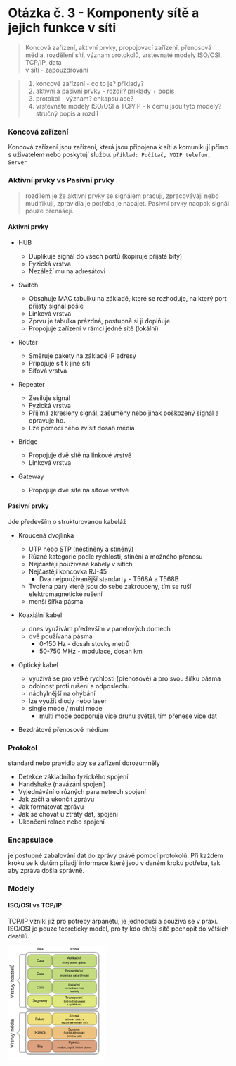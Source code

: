 # Otázka č. 3 - Komponenty sítě a jejich funkce v síti


> Koncová zařízení, aktivní prvky, propojovací zařízení, přenosová média, rozdělení sítí, význam protokolů, vrstevnaté modely ISO/OSI, TCP/IP, data  
v sítí - zapouzdřování 

>1) koncové zařízení - co to je? příklady?
>2) aktivní a pasivní prvky - rozdíl? příklady + popis
>3) protokol - význam? enkapsulace?
>4) vrstevnaté modely ISO/OSI a TCP/IP - k čemu jsou tyto modely? stručný popis a rozdíl

### Koncová zařízení

Koncová zařízení jsou zařízení, která jsou připojena k síti a komunikují přímo s uživatelem nebo poskytují službu.
` příklad: Počítač, VOIP telefon, Server `

### Aktivní prvky vs Pasivní prvky

> rozdílem je že aktivní prvky se signálem pracují, zpracovávají nebo mudifikují, zpravidla je potřeba je napájet. Pasivní prvky naopak signál pouze přenášejí.

#### Aktivní prvky

- HUB
  - Duplikuje signál do všech portů (kopíruje přijaté bity)
  - Fyzická vrstva
  - Nezáleží mu na adresátovi
  

- Switch
  - Obsahuje MAC tabulku na základě, které se rozhoduje, na který port přijatý signál pošle
  - Linková vrstva
  - Zprvu je tabulka prázdná, postupně si ji doplňuje
  - Propojuje zařízení v rámci jedné sítě (lokální)

- Router
  - Směruje pakety na základě IP adresy
  - Připojuje síť k jiné síti
  - Síťová vrstva


- Repeater
  - Zesiluje signál
  - Fyzická vrstva
  - Přijímá zkreslený signál, zašuměný nebo jinak poškozený signál a opravuje ho.
  - Lze pomocí něho zvíšit dosah média
  

- Bridge
  - Propojuje dvě sítě na linkové vrstvě
  - Linková vrstva


- Gateway
  - Propojuje dvě sítě na síťové vrstvě

#### Pasivní prvky

Jde především o strukturovanou kabeláž

- Kroucená dvojlinka
  - UTP nebo STP (nestíněný a stíněný)
  - Různé kategorie podle rychlosti, stínění a možného přenosu
  - Nejčastěji používané kabely v sítích
  - Nejčastěji koncovka RJ-45
    - Dva nejpoužívanější standarty - T568A a T568B
  - Tvořena páry které jsou do sebe zakrouceny, tím se ruší elektromagnetické rušení
  - menší šířka pásma


- Koaxiální kabel
  - dnes využívám především v panelových domech
  - dvě používaná pásma
    - 0-150 Hz - dosah stovky metrů
    - 50-750 MHz - modulace, dosah km
  

- Optický kabel
  - využívá se pro velké rychlosti (přenosové) a pro svou šířku pásma
  - odolnost proti rušení a odposlechu
  - náchylnější na ohýbání
  - lze využít diody nebo laser
  - single mode / multi mode
    - multi mode podporuje více druhu světel, tím přenese více dat
    

- Bezdrátové přenosové médium

### Protokol

standard nebo pravidlo aby se zařízení dorozumněly

 - Detekce základního fyzického spojení
 - Handshake (navázání spojení)
 - Vyjednávání o různých parametrech spojení
 - Jak začít a ukončit zprávu
 - Jak formátovat zprávu
 - Jak se chovat u ztráty dat, spojení
 - Ukončení relace nebo spojení

### Encapsulace
    
je postupné zabalování dat do zprávy právě pomocí protokolů. Při každém kroku se k datům přiadjí informace které jsou v daném kroku potřeba, tak aby zpráva došla správně.

### Modely

#### ISO/OSI vs TCP/IP
 
TCP/IP vznikl již pro potřeby arpanetu, je jednoduší a používá se v praxi. ISO/OSI je pouze teoretický model, pro ty kdo chtějí sítě pochopit do větších deatilů.

![ISO/OSI](img/3/iso.png)
